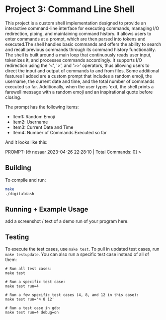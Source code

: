 # Project 3: Command Line Shell
This project is a custom shell implementation designed to provide an interactive command-line interface for executing commands, managing I/O redirection, piping, and maintaining command history. It allows users to enter commands at a prompt, which are then parsed into tokens and executed.The shell handles basic commands and offers the ability to search and recall previous commands through its command history functionality. The shell is built around a main loop that continuously reads user input, tokenizes it, and processes commands accordingly. It supports I/O redirection using the '<', '>', and '>>' operators, thus allowing users to direct the input and output of commands to and from files. Some additional features I added are a custom prompt that includes a random emoji, the username, the current date and time, and the total number of commands executed so far. Additionally, when the user types 'exit, the shell prints a farewell message with a random emoji and an inspirational quote before closing.

The prompt has the following items:

* Item1: Random Emoji
* Item2: Username
* Item3: Current Date and Time
* Item4: Number of Commands Executed so far

And it looks like this:

PROMPT: [🤓 nesaar 2023-04-26 22:28:10 | Total Commands: 0] > 

## Building
To compile and run:

```bash
make
./digitaldash
```

## Running + Example Usage

add a screenshot / text of a demo run of your program here. 

## Testing

To execute the test cases, use `make test`. To pull in updated test cases, run `make testupdate`. You can also run a specific test case instead of all of them:

```
# Run all test cases:
make test

# Run a specific test case:
make test run=4

# Run a few specific test cases (4, 8, and 12 in this case):
make test run='4 8 12'

# Run a test case in gdb:
make test run=4 debug=on
```
